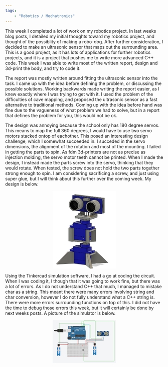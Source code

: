 ```yaml
---
tags: 
    - "Robotics / Mechatronics"
---
```

This week I completed a lot of work on my robotics project. In last weeks blog posts, I detailed my initial thoughts toward my robotics project, and thought of the possiblity of making a robo-dog. After further consideration, I decided to make an ultrasonic sensor that maps out the surrounding area. This is a good project, as it has lots of applications for further robotics projects, and it is a project that pushes me to write more advanced C++ code. This week I was able to write most of the written report, design and 3d-print the body, and try to code it.

The report was mostly written around fitting the ultrasonic sensor into the task. I came up with the idea before defining the problem, or discussing the possible solutions. Working backwards made writing the report easier, as I knew exactly where I was trying to get with it. I used the problem of the difficulties of cave mapping, and proposed the ultrasonic sensor as a fast alternative to traditional methods. Coming up with the idea before hand was fine due to the vagueness of what problem we had to solve, but in a report that defines the problem for you, this would not be ok.

The design was annoying because the school only has 180 degree servos. This means to map the full 360 degrees, I would have to use two servo motors stacked ontop of eachother. This posed an interesting design challenge, which I somewhat succeeded in. I succeded in the servo dimensions, the alignment of the rotation and most of the mounting. I failed in getting the parts to spin. As fdm 3d-printers are not as precise as injection molding, the servo motor teeth cannot be printed. When I made the design, I instead made the parts screw into the servo, thinking that they would rotate. When tested, the screw does not hold the two parts together strong enough to spin. I am considering sacrificing a screw, and just using super glue, but I will think about this further over the coming week. My design is below.

<img alt="Cave Mapper Design" src="/assets/Cave-Mapper/Design.png" style="display: block; margin: 0 auto; width: 40%;">

Using the Tinkercad simulation software, I had a go at coding the circuit. When I was coding it, I though that it was going to work fine, but there was a lot of errors. As I do not understand C++ that much, I managed to mistake char as a string. This meant there were many errors involving string and char conversion, however I do not fully understand what a C++ string is. There were more errors surrounding functions on top of this. I did not have the time to debug those errors this week, but it will certainly be done by next weeks posts. A picture of the simulator is below. 

<img alt="Simulation of Circuit" src="/assets/Cave-Mapper/Simulation.png" style="display: block; margin: 0 auto; width: 40%;">